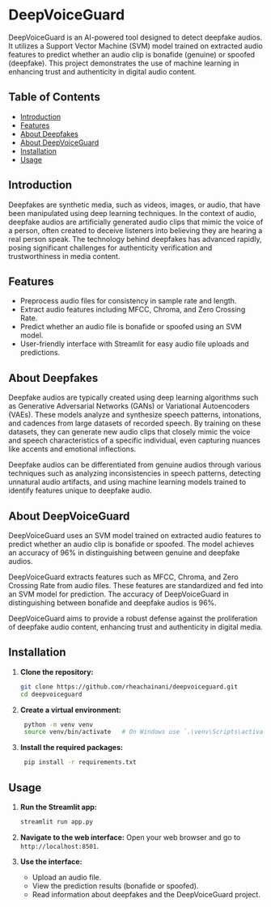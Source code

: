 # DeepVoiceGuard

DeepVoiceGuard is an AI-powered tool designed to detect deepfake audios. It utilizes a Support Vector Machine (SVM) model trained on extracted audio features to predict whether an audio clip is bonafide (genuine) or spoofed (deepfake). This project demonstrates the use of machine learning in enhancing trust and authenticity in digital audio content.

## Table of Contents

- [Introduction](#introduction)
- [Features](#features)
- [About Deepfakes](#about-deepfakes)
- [About DeepVoiceGuard](#about-deepvoiceguard)
- [Installation](#installation)
- [Usage](#usage)

## Introduction

Deepfakes are synthetic media, such as videos, images, or audio, that have been manipulated using deep learning techniques. In the context of audio, deepfake audios are artificially generated audio clips that mimic the voice of a person, often created to deceive listeners into believing they are hearing a real person speak. The technology behind deepfakes has advanced rapidly, posing significant challenges for authenticity verification and trustworthiness in media content.

## Features

- Preprocess audio files for consistency in sample rate and length.
- Extract audio features including MFCC, Chroma, and Zero Crossing Rate.
- Predict whether an audio file is bonafide or spoofed using an SVM model.
- User-friendly interface with Streamlit for easy audio file uploads and predictions.

## About Deepfakes

Deepfake audios are typically created using deep learning algorithms such as Generative Adversarial Networks (GANs) or Variational Autoencoders (VAEs). These models analyze and synthesize speech patterns, intonations, and cadences from large datasets of recorded speech. By training on these datasets, they can generate new audio clips that closely mimic the voice and speech characteristics of a specific individual, even capturing nuances like accents and emotional inflections.

Deepfake audios can be differentiated from genuine audios through various techniques such as analyzing inconsistencies in speech patterns, detecting unnatural audio artifacts, and using machine learning models trained to identify features unique to deepfake audio.

## About DeepVoiceGuard

DeepVoiceGuard uses an SVM model trained on extracted audio features to predict whether an audio clip is bonafide or spoofed. The model achieves an accuracy of 96% in distinguishing between genuine and deepfake audios.

DeepVoiceGuard extracts features such as MFCC, Chroma, and Zero Crossing Rate from audio files. These features are standardized and fed into an SVM model for prediction. The accuracy of DeepVoiceGuard in distinguishing between bonafide and deepfake audios is 96%.

DeepVoiceGuard aims to provide a robust defense against the proliferation of deepfake audio content, enhancing trust and authenticity in digital media.

## Installation

1. **Clone the repository:**
   ```sh
   git clone https://github.com/rheachainani/deepvoiceguard.git
   cd deepvoiceguard
2. **Create a virtual environment:**
   ```sh
    python -m venv venv
    source venv/bin/activate   # On Windows use `.\venv\Scripts\activate`
3. **Install the required packages:**
   ```sh
    pip install -r requirements.txt

## Usage

1. **Run the Streamlit app:**
   ```sh
   streamlit run app.py
   ```

2. **Navigate to the web interface:**
   Open your web browser and go to `http://localhost:8501`.

3. **Use the interface:**
   - Upload an audio file.
   - View the prediction results (bonafide or spoofed).
   - Read information about deepfakes and the DeepVoiceGuard project.
